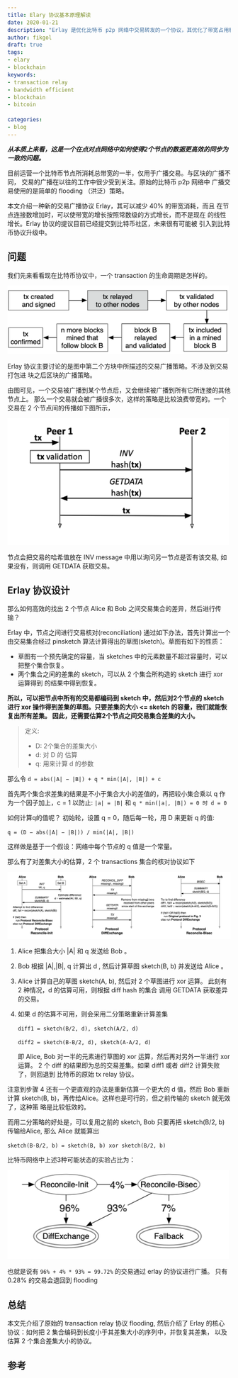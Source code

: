 ```yaml
---
title: Elary 协议基本原理解读
date: 2020-01-21
description: "Erlay 是优化比特币 p2p 网络中交易转发的一个协议，其优化了带宽占用和网络传输的效率。"
author: fikgol
draft: true
tags:
- elary
- blockchain
keywords:
- transaction relay
- bandwidth efficient
- blockchain
- bitcoin

categories:
- blog
---
```


__*从本质上来看，这是一个在点对点网络中如何使得2个节点的数据更高效的同步为一致的问题。*__

目前运营一个比特币节点所消耗总带宽的一半，仅用于广播交易。与区块的广播不同，
交易的广播在以往的工作中很少受到关注。原始的比特币 p2p 网络中
广播交易使用的是简单的 flooding （洪泛）策略。

本文介绍一种新的交易广播协议 Erlay，其可以减少 40% 的带宽消耗，而且
在节点连接数增加时，可以使带宽的增长按照常数级的方式增长，而不是现在
的线性增长。Erlay 协议的提议目前已经提交到比特币社区，未来很有可能被
引入到比特币协议升级中。

## 问题

我们先来看看现在比特币协议中，一个 transaction 的生命周期是怎样的。

<img src="images/tx_lifecycle.png" alt="drawing" width="500">

Erlay 协议主要讨论的是图中第二个方块中所描述的交易广播策略。不涉及到交易打包进
块之后区块的广播策略。

由图可见，一个交易被广播到某个节点后，又会继续被广播到所有它所连接的其他节点上。
那么一个交易就会被广播很多次，这样的策略是比较浪费带宽的。一个交易在 2 个节点间的传播如下图所示，

<img src="images/tx_exchange.png" alt="drawing" width="500">

节点会把交易的哈希值放在 INV message 中用以询问另一节点是否有该交易, 如果没有，则调用 GETDATA 获取交易。

## Erlay 协议设计

那么如何高效的找出 2 个节点 Alice 和 Bob 之间交易集合的差异，然后进行传输？

Erlay 中，节点之间进行交易核对(reconciliation) 通过如下办法，首先计算出一个
由交易集合经过 pinsketch 算法计算得出的草图(sketch)。草图有如下的性质：

- 草图有一个预先确定的容量，当 sketches 中的元素数量不超过容量时，可以把整个集合恢复。
- 两个集合之间的差集的 sketch，可以从 2 个集合所构造的 sketch 进行 xor 运算得到
  的结果中得到恢复。

__所以，可以把节点中所有的交易都编码到 sketch 中，然后对2个节点的 sketch 进行 xor 
	操作得到差集的草图。只要差集的大小 <= sketch 的容量，我们就能恢复出所有差集。
	因此，还需要估算2个节点之间交易集合差集的大小。__

> 定义:
> - D: 2个集合的差集大小 
> - d: 对 D 的 估算
> - q: 用来计算 d 的参数

那么令 `d = abs(|A| − |B|) + q * min(|A|, |B|) + c`

首先两个集合求差集的结果是不小于集合大小的差值的，再把较小集合乘以 q 作为一个因子加上，c = 1 以防止:
`|a| = |B|` 和 `q * min(|a|, |B|) = 0 时 d = 0`

如何计算q的值呢？ 初始轮，设置 q = 0，随后每一轮，用 D 来更新 q 的值:

`q = (D − abs(|A| − |B|)) / min(|A|, |B|)`

这样做是基于一个假设：网络中每个节点的 q 值是一个常量。

那么有了对差集大小的估算，2 个 transactions 集合的核对协议如下

![image-3](images/reconciliation_protocol.png)

1. Alice 把集合大小 |A| 和 q 发送给 Bob 。
2. Bob 根据 |A|,|B|, q 计算出 d , 然后计算草图 sketch(B, b) 并发送给 Alice 。
3. Alice 计算自己的草图 sketch(A, b), 然后对 2 个草图进行 xor 运算。
	此刻有 2 种情况，d 的估算可用，则根据 diff hash 的集合 调用 GETDATA 获取差异的交易。
4. 如果 d 的估算不可用，则会采用二分策略重新计算差集

	`diff1 = sketch(B/2, d), sketch(A/2, d)`
	
	`diff2 = sketch(B-B/2, d), sketch(A-A/2, d)`
	
	即 Alice, Bob 对一半的元素进行草图的 xor 运算，然后再对另外一半进行 xor 运算。
	2 个 diff 的结果即为总的交易差集。如果 diff1 或者 diff2 计算失败了，则回退到
	比特币的原始 tx relay 协议。

注意到步骤 4 还有一个更直观的办法是重新估算一个更大的 d 值，然后 Bob 重新计算
sketch(B, b)，再传给Alice。这样也是可行的，但之前传输的 sketch 就无效了，这种策
略是比较低效的。

而用二分策略的好处是，可以复用之前的 sketch, Bob 只要再把 sketch(B/2, b) 
传输给Alice, 那么 Alice 就能算出

`sketch(B-B/2, b) = sketch(B, b) xor sketch(B/2, b)`

比特币网络中上述3种可能状态的实验占比为：

<img src="images/protocol_state.png" alt="drawing" width="500">

也就是说有 `96% + 4% * 93% = 99.72%` 的交易通过 erlay 的协议进行广播。
只有 0.28% 的交易会退回到 flooding

## 总结

本文先介绍了原始的 transaction relay 协议 flooding, 然后介绍了 Erlay 的核心协议：如何把 2 集合编码到长度小于其差集大小的序列中，并恢复其差集，
以及估算 2 个集合差集大小的协议。


## 参考

[1]: https://arxiv.org/abs/1905.10518
[2]: https://github.com/sipa/minisketch/blob/master/doc/math.md
